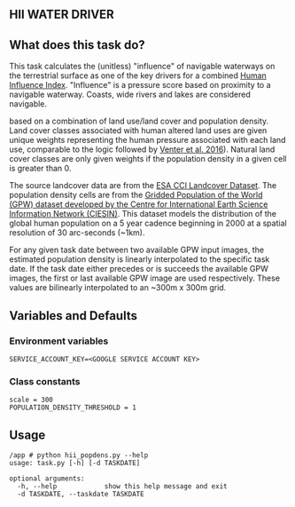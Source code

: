 ## HII WATER DRIVER

## What does this task do?

This task calculates the (unitless) "influence" of navigable waterways on the terrestrial surface as one of the key drivers for a combined [Human Influence Index](https://github.com/SpeciesConservationLandscapes/task_hii_weightedsum). "Influence" is a pressure score based on proximity to a navigable waterway. Coasts, wide rivers and lakes are considered navigable.

based on a combination of land use/land cover and population density. Land cover classes associated with human altered land uses are given unique weights representing the human pressure associated with each land use, comparable to the logic followed by [Venter et al. 2016](https://www.nature.com/articles/sdata201667)). Natural land cover classes are only given weights if the population density in a given cell is greater than 0.

The source landcover data are from the [ESA CCI Landcover Dataset](http://www.esa-landcover-cci.org/). The population density cells are from the [Gridded Population of the World (GPW) dataset developed by the Centre for International Earth Science Information Network (CIESIN)](https://sedac.ciesin.columbia.edu/data/collection/gpw-v4). This dataset models the distribution of the global human population on a 5 year cadence beginning in 2000 at a spatial resolution of 30 arc-seconds (~1km).

For any given task date between two available GPW input images, the estimated population density is linearly interpolated to the specific task date. If the task date either precedes or is succeeds the available GPW images, the first or last available GPW image are used respectively. These values are bilinearly interpolated to an ~300m x 300m grid.


## Variables and Defaults

### Environment variables

    SERVICE_ACCOUNT_KEY=<GOOGLE SERVICE ACCOUNT KEY>

### Class constants

    scale = 300
    POPULATION_DENSITY_THRESHOLD = 1

## Usage

    /app # python hii_popdens.py --help
    usage: task.py [-h] [-d TASKDATE]

    optional arguments:
      -h, --help            show this help message and exit
      -d TASKDATE, --taskdate TASKDATE
